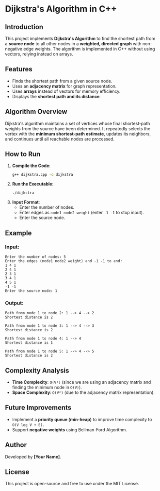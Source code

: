 # Dijkstra's Algorithm in C++

## Introduction
This project implements **Dijkstra's Algorithm** to find the shortest path from a **source node** to all other nodes in a **weighted, directed graph** with non-negative edge weights. The algorithm is implemented in C++ without using vectors, relying instead on arrays.

## Features
- Finds the shortest path from a given source node.
- Uses an **adjacency matrix** for graph representation.
- Uses **arrays** instead of vectors for memory efficiency.
- Displays the **shortest path and its distance**.

## Algorithm Overview
Dijkstra's algorithm maintains a set of vertices whose final shortest-path weights from the source have been determined. It repeatedly selects the vertex with the **minimum shortest-path estimate**, updates its neighbors, and continues until all reachable nodes are processed.

## How to Run
1. **Compile the Code**:
   ```sh
   g++ dijkstra.cpp -o dijkstra
   ```
2. **Run the Executable**:
   ```sh
   ./dijkstra
   ```
3. **Input Format**:
   - Enter the number of nodes.
   - Enter edges as `node1 node2 weight` (enter `-1 -1` to stop input).
   - Enter the source node.

## Example
### **Input:**
```
Enter the number of nodes: 5  
Enter the edges (node1 node2 weight) and -1 -1 to end:  
1 4 1  
2 4 1  
2 3 1  
3 4 1  
4 5 1  
-1 -1  
Enter the source node: 1  
```

### **Output:**
```
Path from node 1 to node 2: 1 --> 4 --> 2  
Shortest distance is 2  

Path from node 1 to node 3: 1 --> 4 --> 3  
Shortest distance is 2  

Path from node 1 to node 4: 1 --> 4  
Shortest distance is 1  

Path from node 1 to node 5: 1 --> 4 --> 5  
Shortest distance is 2  
```

## Complexity Analysis
- **Time Complexity**: `O(V²)` (since we are using an adjacency matrix and finding the minimum node in `O(V)`).
- **Space Complexity**: `O(V²)` (due to the adjacency matrix representation).

## Future Improvements
- Implement a **priority queue (min-heap)** to improve time complexity to `O(V log V + E)`.  
- Support **negative weights** using Bellman-Ford Algorithm.

## Author
Developed by **[Your Name]**.

## License
This project is open-source and free to use under the MIT License.
